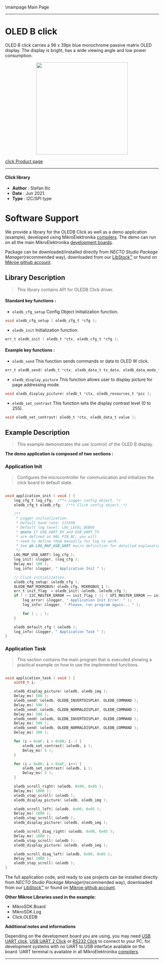 \mainpage Main Page

---
# OLED B click

OLED B click carries a 96 x 39px blue monochrome passive matrix OLED display. The display is bright, has a wide viewing angle and low power consumption.

<p align="center">
  <img src="https://download.mikroe.com/images/click_for_ide/oled_b_click.png" height=300px>
</p>

[click Product page](https://www.mikroe.com/oled-b-click)

---


#### Click library

- **Author**        : Stefan Ilic
- **Date**          : Jun 2021.
- **Type**          : I2C/SPI type


# Software Support

We provide a library for the OLEDB Click
as well as a demo application (example), developed using MikroElektronika
[compilers](https://www.mikroe.com/necto-studio).
The demo can run on all the main MikroElektronika [development boards](https://www.mikroe.com/development-boards).

Package can be downloaded/installed directly from *NECTO Studio Package Manager*(recommended way), downloaded from our [LibStock&trade;](https://libstock.mikroe.com) or found on [Mikroe github account](https://github.com/MikroElektronika/mikrosdk_click_v2/tree/master/clicks).

## Library Description

> This library contains API for OLEDB Click driver.

#### Standard key functions :

- `oledb_cfg_setup` Config Object Initialization function.
```c
void oledb_cfg_setup ( oledb_cfg_t *cfg );
```

- `oledb_init` Initialization function.
```c
err_t oledb_init ( oledb_t *ctx, oledb_cfg_t *cfg );
```

#### Example key functions :

- `oledb_send` This function sends commands or data to OLED W click.
```c
err_t oledB_send( oledb_t *ctx, oledb_data_t tx_data, oledb_data_mode_t data_mode );
```

- `oledb_display_picture` This function allows user to display picture for page addressing mode.
```c
void oledb_display_picture( oledb_t *ctx, oledb_resources_t *pic );
```

- `oledb_set_contrast` This function sets the display contrast level (0 to 255).
```c
void oledb_set_contrast( oledb_t *ctx, oledb_data_t value );
```

## Example Description

> This example demonstrates the use (control) of the OLED B display.

**The demo application is composed of two sections :**

### Application Init

> Configures the microcontroller for communication and initializes the click board to default state.

```c

void application_init ( void ) {
    log_cfg_t log_cfg;  /**< Logger config object. */
    oledb_cfg_t oledb_cfg;  /**< Click config object. */

    /** 
     * Logger initialization.
     * Default baud rate: 115200
     * Default log level: LOG_LEVEL_DEBUG
     * @note If USB_UART_RX and USB_UART_TX 
     * are defined as HAL_PIN_NC, you will 
     * need to define them manually for log to work. 
     * See @b LOG_MAP_USB_UART macro definition for detailed explanation.
     */
    LOG_MAP_USB_UART( log_cfg );
    log_init( &logger, &log_cfg );
    Delay_ms( 100 );
    log_info( &logger, " Application Init " );

    // Click initialization.
    oledb_cfg_setup( &oledb_cfg );
    OLEDB_MAP_MIKROBUS( oledb_cfg, MIKROBUS_1 );
    err_t init_flag  = oledb_init( &oledb, &oledb_cfg );
    if ( ( I2C_MASTER_ERROR == init_flag ) || ( SPI_MASTER_ERROR == init_flag ) ) {
        log_error( &logger, " Application Init Error. " );
        log_info( &logger, " Please, run program again... " );

        for ( ; ; );
    }

    oledb_default_cfg ( &oledb );
    log_info( &logger, " Application Task " );
}

```

### Application Task

> This section contains the main program that is executed showing a practical example on how to use the implemented functions.

```c

void application_task ( void ) {
    uint8_t i;

    oledb_display_picture( &oledb, oledb_img );
    Delay_ms( 500 );
    oledb_send( &oledb, OLEDB_INVERTDISPLAY, OLEDB_COMMAND );
    Delay_ms( 500 );
    oledb_send( &oledb, OLEDB_NORMALDISPLAY, OLEDB_COMMAND );
    Delay_ms( 500 );
    oledb_send( &oledb, OLEDB_INVERTDISPLAY, OLEDB_COMMAND );
    Delay_ms( 500 );
    oledb_send( &oledb, OLEDB_NORMALDISPLAY, OLEDB_COMMAND );
    Delay_ms( 300 );

    for (i = 0xAF; i > 0x00; i--) {
        oledb_set_contrast( &oledb, i );
        Delay_ms( 5 );
    }

    for (i = 0x00; i < 0xAF; i++) {
        oledb_set_contrast( &oledb, i );
        Delay_ms( 5 );
    }

    oledb_scroll_right( &oledb, 0x00, 0x05 );
    Delay_ms( 1000 );
    oledb_stop_scroll( &oledb );
    oledb_display_picture( &oledb, oledb_img );

    oledb_scroll_left( &oledb, 0x00, 0x05 );
    Delay_ms( 1000 );
    oledb_stop_scroll( &oledb );
    oledb_display_picture( &oledb, oledb_img );

    oledb_scroll_diag_right( &oledb, 0x00, 0x05 );
    Delay_ms( 1000 );
    oledb_stop_scroll( &oledb );
    oledb_display_picture( &oledb, oledb_img );

    oledb_scroll_diag_left( &oledb, 0x00, 0x05 );
    Delay_ms( 1000 );
    oledb_stop_scroll( &oledb );
}

```


The full application code, and ready to use projects can be installed directly from *NECTO Studio Package Manager*(recommended way), downloaded from our [LibStock&trade;](https://libstock.mikroe.com) or found on [Mikroe github account](https://github.com/MikroElektronika/mikrosdk_click_v2/tree/master/clicks).

**Other Mikroe Libraries used in the example:**

- MikroSDK.Board
- MikroSDK.Log
- Click.OLEDB

**Additional notes and informations**

Depending on the development board you are using, you may need
[USB UART click](https://www.mikroe.com/usb-uart-click),
[USB UART 2 Click](https://www.mikroe.com/usb-uart-2-click) or
[RS232 Click](https://www.mikroe.com/rs232-click) to connect to your PC, for
development systems with no UART to USB interface available on the board. UART
terminal is available in all MikroElektronika
[compilers](https://shop.mikroe.com/compilers).

---
